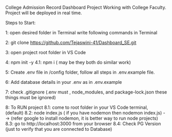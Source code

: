 College Admission Record Dashboard Project
Working with College Faculty.
Project will be deployed in real time.

Steps to Start:

1: open desired folder in Terminal
write following commands in Terminal

2: git clone https://github.com/Tejaswini-41/Dashboard_SE.git

3: open project root folder in VS Code

4: npm init -y
4.1: npm i ( may be they both do similar work)

5: Create .env file in /config folder, follow all steps in .env.example file.

6: Add database details in your .env as in .env.example

7: check .gitignore (.env must , node_modules, and package-lock.json these things must be ignored)

8: To RUN project
8.1: come to root folder in your VS Code terminal, (default)
8.2: node index.js ( if you have nodemon then nodemon index.js) --> (refer google to install nodemon, it is better way to run node projects)
8.3: go to http://localhost:3000 from your browser
8.4: Check PG Version (just to verify that you are connected to Database)
